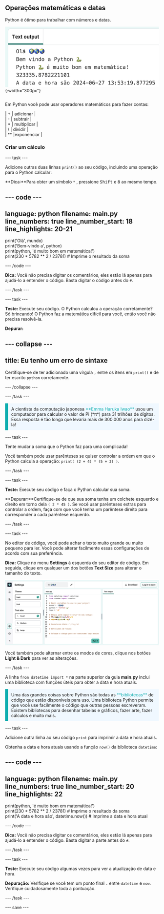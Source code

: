## Operações matemáticas e datas

<div style="display: flex; flex-wrap: wrap">
<div style="flex-basis: 200px; flex-grow: 1; margin-right: 15px;">
Python é ótimo para trabalhar com números e datas.
</div>
<div>

![A área de saída com cinco linhas impressas mostrando novas saídas da operação e data atual.](images/sums_dates.png){:width="300px"} 

</div>
</div>

Em Python você pode usar operadores matemáticos para fazer contas:

| + | adicionar |   
| - | subtrair |   
| * | multiplicar |   
| / | dividir |   
| ** |exponenciar |

### Criar um cálculo

--- task ---

Adicione outras duas linhas `print()` ao seu código, incluindo uma operação para o Python calcular:

**Dica:**Para obter um símbolo `*` , pressione <kbd>Shift</kbd> e <kbd>8</kbd> ao mesmo tempo.

--- code ---
---
language: python
filename: main.py
line_numbers: true
line_number_start: 18
line_highlights: 20-21
---

print('Olá', mundo)   
print('Bem-vindo a', python)   
print(python, 'é muito bom em matemática!')   
print(230 * 5782 ** 2 / 23781) # Imprime o resultado da soma

--- /code ---

**Dica:** Você não precisa digitar os comentários, eles estão lá apenas para ajudá-lo a entender o código. Basta digitar o código antes do `#`.

--- /task ---

--- task ---

**Teste:** Execute seu código. O Python calculou a operação corretamente? Só brincando! O Python faz a matemática difícil para você, então você não precisa resolvê-la.

**Depurar:**

--- collapse ---
---
title: Eu tenho um erro de sintaxe
---

Certifique-se de ter adicionado uma vírgula `,` entre os itens em `print()` e de ter escrito `python` corretamente.

--- /collapse ---

--- /task ---

<p style="border-left: solid; border-width:10px; border-color: #0faeb0; background-color: aliceblue; padding: 10px;">
A cientista da computação japonesa <span style="color: #0faeb0">**Emma Haruka Iwao**</span> usou um computador para calcular o valor de Pi (*π*) para 31 trilhões de dígitos. Essa resposta é tão longa que levaria mais de 300.000 anos para dizê-la! 
</p>

--- task ---

Tente mudar a soma que o Python faz para uma complicada!

Você também pode usar parênteses se quiser controlar a ordem em que o Python calcula a operação: `print( (2 + 4) * (5 + 3) )`.

--- /task ---

--- task ---

**Teste:** Execute seu código e faça o Python calcular sua soma.

**Depurar:**Certifique-se de que sua soma tenha um colchete esquerdo e direito em torno dela `( 2 * 45 )`. Se você usar parênteses extras para controlar a ordem, faça com que você tenha um parêntese direito para corresponder a cada parêntese esquerdo.

--- /task ---

--- task ---

No editor de código, você pode achar o texto muito grande ou muito pequeno para ler. Você pode alterar facilmente essas configurações de acordo com sua preferência.

**Dica:** Clique no menu **Settings**  à esquerda do seu editor de código. Em seguida, clique em qualquer um dos botões **Text Size** para alterar o tamanho do texto.

![O editor de código com o menu de configurações expandido, para mostrar as opções Colour mode (Modo de cores) e Text Size (Tamanho do texto).](images/full_screen.png)

Você também pode alternar entre os modos de cores, clique nos botões **Light & Dark** para ver as alterações.

--- /task ---

A linha `from datetime import *` na parte superior da guia **main.py** inclui uma biblioteca com funções úteis para obter a data e hora atuais.

<p style="border-left: solid; border-width:10px; border-color: #0faeb0; background-color: aliceblue; padding: 10px;">
Uma das grandes coisas sobre Python são todas as <span style="color: #0faeb0">**bibliotecas**</span> de código que estão disponíveis para uso. Uma biblioteca Python permite que você use facilmente o código que outras pessoas escreveram. Existem bibliotecas para desenhar tabelas e gráficos, fazer arte, fazer cálculos e muito mais.
</p>

--- task ---

Adicione outra linha ao seu código `print` para imprimir a data e hora atuais.

Obtenha a data e hora atuais usando a função `now()` da biblioteca `datetime`:

--- code ---
---
language: python
filename: main.py
line_numbers: true
line_number_start: 20
line_highlights: 22
---

print(python, 'é muito bom em matemática!')    
print(230 * 5782 ** 2 / 23781) # Imprime o resultado da soma     
print('A data e hora são', datetime.now()) # Imprime a data e hora atual

--- /code ---

**Dica:** Você não precisa digitar os comentários, eles estão lá apenas para ajudá-lo a entender o código. Basta digitar a parte antes do `#`.

--- /task ---

--- task ---

**Teste:** Execute seu código algumas vezes para ver a atualização de data e hora.

**Depuração:** Verifique se você tem um ponto final `.` entre `datetime` e `now`. Verifique cuidadosamente toda a pontuação.

--- /task ---

--- save ---
